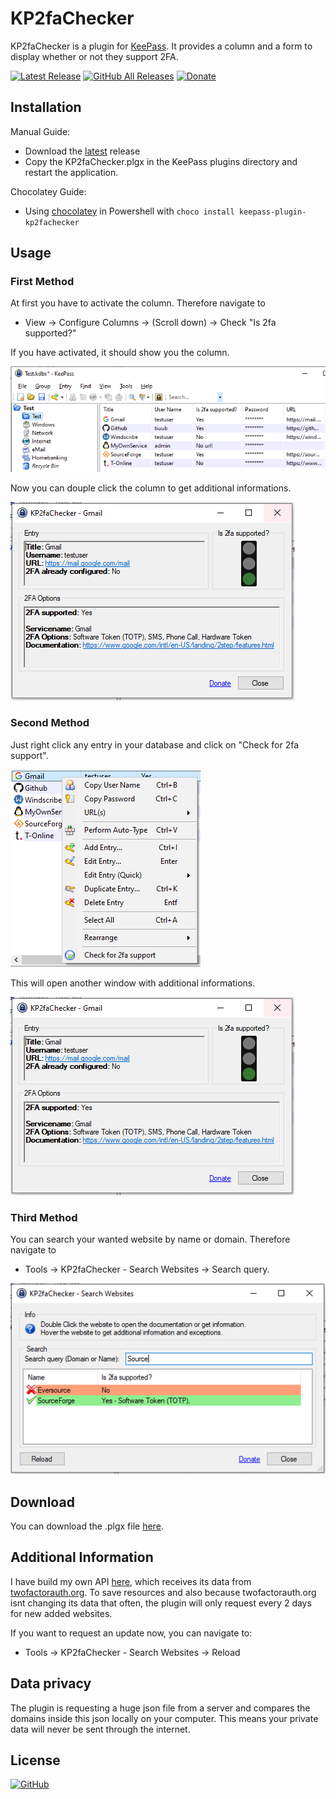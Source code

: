 # KP2faChecker
KP2faChecker is a plugin for [KeePass](http://keepass.info). It provides a column and a form to display whether or not they support 2FA.

[![Latest Release](https://img.shields.io/github/v/release/tiuub/KP2faChecker)](https://github.com/tiuub/KP2faChecker/releases/latest)
[![GitHub All Releases](https://img.shields.io/github/downloads/tiuub/KP2faChecker/total)](https://github.com/tiuub/KP2faChecker/releases/latest)
[![Donate](https://img.shields.io/badge/Donate-PayPal-green.svg)](https://www.paypal.com/cgi-bin/webscr?cmd=_s-xclick&hosted_button_id=5F5QB7744AD5G&source=url)

## Installation

Manual Guide:
 - Download the [latest](https://github.com/tiuub/KP2faChecker/releases/latest) release
 - Copy the KP2faChecker.plgx in the KeePass plugins directory and restart the application.

Chocolatey Guide:
- Using [chocolatey](https://chocolatey.org/) in Powershell with `choco install keepass-plugin-kp2fachecker`

## Usage
### First Method

At first you have to activate the column. Therefore navigate to
 - View -> Configure Columns -> (Scroll down) -> Check "Is 2fa supported?"


If you have activated, it should show you the column.

![Column](Screenshots/screenshot-1.PNG)

Now you can douple click the column to get additional informations.

![Additional informations](Screenshots/screenshot-2.PNG)


### Second Method

Just right click any entry in your database and click on "Check for 2fa support". 

![Context Menu](Screenshots/screenshot-3.PNG)

This will open another window with additional informations.

![Additional informations](Screenshots/screenshot-2.PNG)


### Third Method

You can search your wanted website by name or domain. Therefore navigate to
- Tools -> KP2faChecker - Search Websites -> Search query.

![Search query](Screenshots/screenshot-4.PNG)


## Download

You can download the .plgx file [here](https://github.com/tiuub/KP2faChecker/releases/latest).


## Additional Information

I have build my own API [here](https://toasted.top/kp2fac/api/v1/get/all.php), which receives its data from [twofactorauth.org](https://twofactorauth.org/). 
To save resources and also because twofactorauth.org isnt changing its data that often, the plugin will only request every 2 days for new added websites. 

If you want to request an update now, you can navigate to:
- Tools -> KP2faChecker - Search Websites -> Reload


## Data privacy

The plugin is requesting a huge json file from a server and compares the domains inside this json locally on your computer. This means your private data will never be sent through the internet.


## License

[![GitHub](https://img.shields.io/github/license/tiuub/KP2faChecker)](https://github.com/tiuub/KP2faChecker/blob/master/LICENSE)
